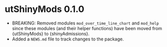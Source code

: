 # utShinyMods 0.1.0

* BREAKING: Removed modules `mod_over_time_line_chart` and `mod_help` since these modules (and
  their helper functions) have been moved from {utShinyMods} to {shinyAdmissions}.
* Added a `NEWS.md` file to track changes to the package.
